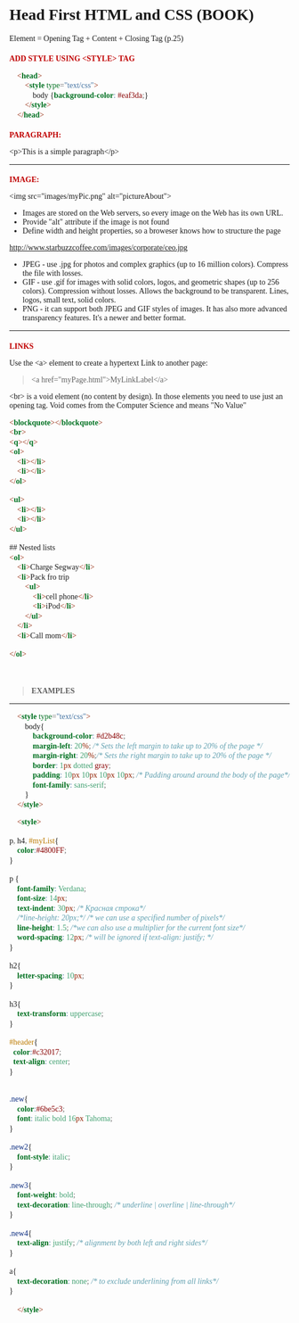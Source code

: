
<style>
    :not(h1) {
        font-family: Consolas;
        font-size: 14px
    }

    h2 {
        font-family: Verdana;
        font-size: 14px;
        text-transform: uppercase;
        color:#c00000;
    }

</style>    

# Head First HTML and CSS (BOOK)

Element = Opening Tag + Content + Closing Tag (p.25)

## Add style using `<style>` tag
```html
    <head>
        <style type="text/css">
            body {background-color: #eaf3da;}
        </style>
    </head>
```
## Paragraph: 
`<p>This is a simple paragraph</p>`

---------------------------------------
## Image:
`<img src="images/myPic.png" alt="pictureAbout">`

- Images are stored on the Web servers, so every image on the Web has its own URL.
- Provide "alt" attribute if the image is not found
- Define width and height properties, so a broweser knows how to structure the page

http://www.starbuzzcoffee.com/images/corporate/ceo.jpg


* JPEG - use .jpg for photos and complex graphics (up to 16 million colors). Compress the file with losses.
* GIF - use .gif for images with solid colors, logos, and geometric shapes (up to 256 colors). Compression without losses. Allows the background to be transparent. Lines, logos, small text, solid colors.
* PNG - it can support both JPEG and GIF styles of images. It has also more advanced transparency features. It's a newer and better format.

---------------------------------------
## Links
Use the `<a>` element to create a hypertext Link to another page:

>`<a href="myPage.html">MyLinkLabel</a>`

`<br>` is a void element (no content by design). In those elements you need to use just an opening tag. Void comes from the Computer Science and means "No Value"

```html
<blockquote></blockquote>
<br>
<q></q>
<ol>
    <li></li>
    <li></li>
</ol>

<ul>
    <li></li>
    <li></li>
</ul>

## Nested lists
<ol>
    <li>Charge Segway</li>
    <li>Pack fro trip
        <ul>
            <li>cell phone</li>
            <li>iPod</li>
        </ul>
    </li>
    <li>Call mom</li>

</ol>

```

</br>

> ### EXAMPLES
---------------------------------------
```html
    <style type="text/css">
        body{
            background-color: #d2b48c;
            margin-left: 20%; /* Sets the left margin to take up to 20% of the page */ 
            margin-right: 20%;/* Sets the right margin to take up to 20% of the page */
            border: 1px dotted gray;
            padding: 10px 10px 10px 10px; /* Padding around around the body of the page*/
            font-family: sans-serif;
        }
    </style>
```


```html
    <style>

p, h4, #myList{
    color:#4800FF;
}

p {
    font-family: Verdana;
    font-size: 14px;
    text-indent: 30px; /* Красная строка*/
    /*line-height: 20px;*/ /* we can use a specified number of pixels*/
    line-height: 1.5; /*we can also use a multiplier for the current font size*/
    word-spacing: 12px; /* will be ignored if text-align: justify; */
}

h2{
    letter-spacing: 10px;
}

h3{
    text-transform: uppercase;
}

#header{
  color:#c32017;
  text-align: center;
}


.new{
    color:#6be5c3;
    font: italic bold 16px Tahoma;
}

.new2{
    font-style: italic;
}

.new3{
    font-weight: bold;
    text-decoration: line-through; /* underline | overline | line-through*/
}

.new4{
    text-align: justify; /* alignment by both left and right sides*/
}

a{
    text-decoration: none; /* to exclude underlining from all links*/
}

    </style>
```
